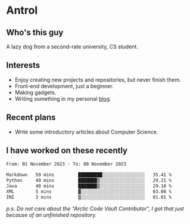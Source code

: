 # Antrol

## Who's this guy

A lazy dog from a second-rate university, CS student.

## Interests

* Enjoy creating new projects and repositories, but never finish them.
* Front-end development, just a beginner.
* Making gadgets.
* Writing something in my personal [blog](https://blog.antrol.xyz/).

## Recent plans

* Write some introductory articles about Computer Science.

<!--
* Try to develop a website for [Anime4KCPP](https://github.com/TianZerL/Anime4KCPP).
* Develop a Markdown renderer which user can customize its css, of course it is GUI-based.~~(If I could finish  it before getting bored)~~
* Work with my [teammates](https://github.com/SWJTU-Lazy-Dogs).
* Find something interests me, as a hobby after finishing my ~~boring~~ homework.
-->

## I have worked on these recently

<!--START_SECTION:waka-->

```txt
From: 01 November 2023 - To: 08 November 2023

Markdown   59 mins         █████████░░░░░░░░░░░░░░░░   35.41 %
Python     49 mins         ███████▒░░░░░░░░░░░░░░░░░   29.21 %
Java       48 mins         ███████▒░░░░░░░░░░░░░░░░░   29.10 %
XML        5 mins          ▓░░░░░░░░░░░░░░░░░░░░░░░░   03.08 %
INI        3 mins          ▒░░░░░░░░░░░░░░░░░░░░░░░░   01.81 %
```

<!--END_SECTION:waka-->

*p.s.  Do not care about the "Arctic Code Vault Contributor", I got that just because of an unfinished repository.*

<!--
**qzmlgfj/qzmlgfj** is a ✨ _special_ ✨ repository because its `README.md` (this file) appears on your GitHub profile.

Here are some ideas to get you started:

- 🔭 I’m currently working on ...
- 🌱 I’m currently learning ...
- 👯 I’m looking to collaborate on ...
- 🤔 I’m looking for help with ...
- 💬 Ask me about ...
- 📫 How to reach me: ...
- 😄 Pronouns: ...
- ⚡ Fun fact: ...
-->
